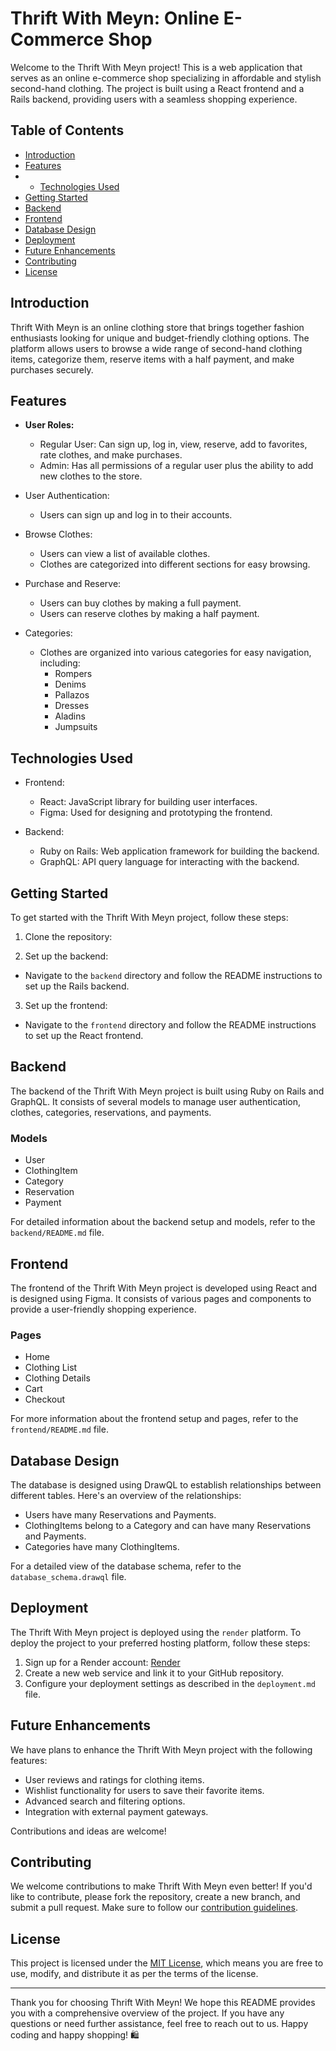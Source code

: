 # Thrift With Meyn: Online E-Commerce Shop

Welcome to the Thrift With Meyn project! This is a web application that serves as an online e-commerce shop specializing in affordable and stylish second-hand clothing. The project is built using a React frontend and a Rails backend, providing users with a seamless shopping experience.

## Table of Contents

- [Introduction](#introduction)
- [Features](#features)
- - [Technologies Used](#technologies-used)
- [Getting Started](#getting-started)
- [Backend](#backend)
- [Frontend](#frontend)
- [Database Design](#database-design)
- [Deployment](#deployment)
- [Future Enhancements](#future-enhancements)
- [Contributing](#contributing)
- [License](#license)

## Introduction

Thrift With Meyn is an online clothing store that brings together fashion enthusiasts looking for unique and budget-friendly clothing options. The platform allows users to browse a wide range of second-hand clothing items, categorize them, reserve items with a half payment, and make purchases securely.

## Features

- **User Roles:**
  - Regular User: Can sign up, log in, view, reserve, add to favorites, rate clothes, and make purchases.
  - Admin: Has all permissions of a regular user plus the ability to add new clothes to the store.


- User Authentication:
  - Users can sign up and log in to their accounts.
  
- Browse Clothes:
  - Users can view a list of available clothes.
  - Clothes are categorized into different sections for easy browsing.

- Purchase and Reserve:
  - Users can buy clothes by making a full payment.
  - Users can reserve clothes by making a half payment.

- Categories:
  - Clothes are organized into various categories for easy navigation, including:
    - Rompers
    - Denims
    - Pallazos
    - Dresses
    - Aladins
    - Jumpsuits

## Technologies Used

- Frontend:
  - React: JavaScript library for building user interfaces.
  - Figma: Used for designing and prototyping the frontend.
  
- Backend:
  - Ruby on Rails: Web application framework for building the backend.
  - GraphQL: API query language for interacting with the backend.

## Getting Started

To get started with the Thrift With Meyn project, follow these steps:

1. Clone the repository:


2. Set up the backend:
- Navigate to the `backend` directory and follow the README instructions to set up the Rails backend.

3. Set up the frontend:
- Navigate to the `frontend` directory and follow the README instructions to set up the React frontend.

## Backend

The backend of the Thrift With Meyn project is built using Ruby on Rails and GraphQL. It consists of several models to manage user authentication, clothes, categories, reservations, and payments.

### Models

- User
- ClothingItem
- Category
- Reservation
- Payment

For detailed information about the backend setup and models, refer to the `backend/README.md` file.

## Frontend

The frontend of the Thrift With Meyn project is developed using React and is designed using Figma. It consists of various pages and components to provide a user-friendly shopping experience.

### Pages

- Home
- Clothing List
- Clothing Details
- Cart
- Checkout

For more information about the frontend setup and pages, refer to the `frontend/README.md` file.

## Database Design

The database is designed using DrawQL to establish relationships between different tables. Here's an overview of the relationships:

- Users have many Reservations and Payments.
- ClothingItems belong to a Category and can have many Reservations and Payments.
- Categories have many ClothingItems.

For a detailed view of the database schema, refer to the `database_schema.drawql` file.

## Deployment

The Thrift With Meyn project is deployed using the `render` platform. To deploy the project to your preferred hosting platform, follow these steps:

1. Sign up for a Render account: [Render](https://render.com/)
2. Create a new web service and link it to your GitHub repository.
3. Configure your deployment settings as described in the `deployment.md` file.

## Future Enhancements

We have plans to enhance the Thrift With Meyn project with the following features:

- User reviews and ratings for clothing items.
- Wishlist functionality for users to save their favorite items.
- Advanced search and filtering options.
- Integration with external payment gateways.

Contributions and ideas are welcome!

## Contributing

We welcome contributions to make Thrift With Meyn even better! If you'd like to contribute, please fork the repository, create a new branch, and submit a pull request. Make sure to follow our [contribution guidelines](CONTRIBUTING.md).

## License

This project is licensed under the [MIT License](LICENSE), which means you are free to use, modify, and distribute it as per the terms of the license.

---

Thank you for choosing Thrift With Meyn! We hope this README provides you with a comprehensive overview of the project. If you have any questions or need further assistance, feel free to reach out to us. Happy coding and happy shopping! 🛍️



